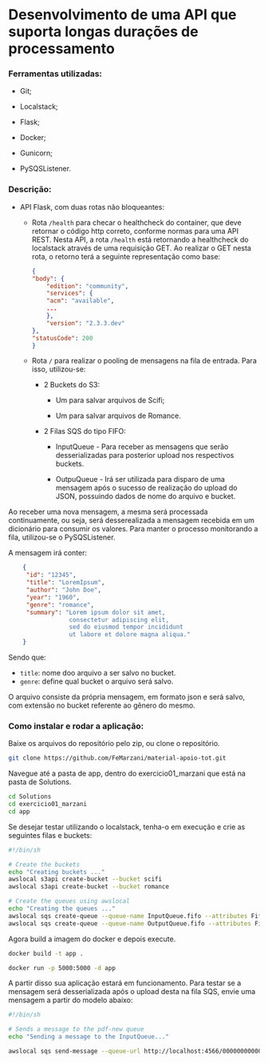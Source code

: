 # Desenvolvimento de uma API que suporta longas durações de processamento


### Ferramentas utilizadas:
- Git;

- Localstack;

- Flask;

- Docker;

- Gunicorn;

- PySQSListener.

### Descrição:
- API Flask, com duas rotas não bloqueantes:    

    - Rota `/health` para checar o healthcheck do container, que deve retornar o código http correto, conforme normas para uma API REST. Nesta API, a rota `/health` está retornando a healthcheck do localstack através de uma requisição GET. Ao realizar o GET nesta rota, o retorno terá a seguinte representação como base:

        ```json
        {
        "body": {
            "edition": "community",
            "services": {
            "acm": "available",
            ...
            },
            "version": "2.3.3.dev"
        },
        "statusCode": 200
        }
        ```

    - Rota `/` para realizar o pooling de mensagens na fila de entrada. Para isso, utilizou-se:

        - 2 Buckets do S3:
            - Um para salvar arquivos de Scifi;

            - Um para salvar arquivos de Romance.
            
        - 2 Filas SQS do tipo FIFO:
            - InputQueue - Para receber as mensagens que serão desserializadas para posterior upload nos respectivos buckets.

            - OutpuQueue - Irá ser utilizada para disparo de uma mensagem após o sucesso de realização do upload do JSON, possuindo dados de nome do arquivo e bucket.

Ao receber uma nova mensagem, a mesma será processada continuamente, ou seja, será desserealizada a mensagem recebida em um dicionário para consumir os valores. Para manter o processo monitorando a fila, utilizou-se o PySQSListener.

A mensagem irá conter:

```json
    {
     "id": "12345",
     "title": "LoremIpsum",
     "author": "John Doe",
     "year": "1960",
     "genre": "romance",
     "summary": "Lorem ipsum dolor sit amet, 
                 consectetur adipiscing elit,
                 sed do eiusmod tempor incididunt
                 ut labore et dolore magna aliqua."
    }
```

Sendo que:
- `title`: nome doo arquivo a ser salvo no bucket.
- `genre`: define qual bucket o arquivo será salvo. 

O arquivo consiste da própria mensagem, em formato json e será salvo, com extensão no bucket referente ao gênero do mesmo.

### Como instalar e rodar a aplicação:
Baixe os arquivos do repositório pelo zip, ou clone o repositório.

```bash
git clone https://github.com/FeMarzani/material-apoio-tot.git
```

Navegue até a pasta de app, dentro do exercicio01_marzani que está na pasta de Solutions.
```bash
cd Solutions
cd exercicio01_marzani
cd app
```

Se desejar testar utilizando o localstack, tenha-o em execução e crie as seguintes filas e buckets:

```sh
#!/bin/sh

# Create the buckets
echo "Creating buckets ..."
awslocal s3api create-bucket --bucket scifi
awslocal s3api create-bucket --bucket romance

# Create the queues using awslocal
echo "Creating the queues ..."
awslocal sqs create-queue --queue-name InputQueue.fifo --attributes FifoQueue=true
awslocal sqs create-queue --queue-name OutputQueue.fifo --attributes FifoQueue=true
```

Agora build a imagem do docker e depois execute.

```bash
docker build -t app .
```

```bash
docker run -p 5000:5000 -d app
```

A partir disso sua aplicação estará em funcionamento. Para testar se a mensagem será desserializada após o upload desta na fila SQS, envie uma mensagem a partir do modelo abaixo:

```sh
#!/bin/sh

# Sends a message to the pdf-new queue
echo "Sending a message to the InputQueue..."

awslocal sqs send-message --queue-url http://localhost:4566/000000000000/InputQueue.fifo --message-group-id "test" --message-deduplication-id "test" --message-body '{"id": "1452345", "title":"Testando", "author": "John Doe", "year":"1960", "genre":"scifi", "summary":"Lorem ipsum dolor sit amet, consectetur adipiscing elit, sed do eiusmod tempor incididunt ut labore et dolore magna aliqua."}'
```